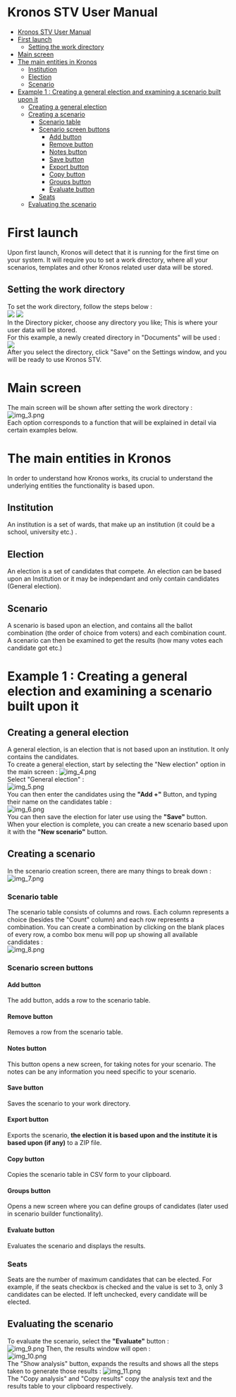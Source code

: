 # Kronos STV User Manual
<!-- TOC -->
* [Kronos STV User Manual](#kronos-stv-user-manual)
* [First launch](#first-launch)
  * [Setting the work directory](#setting-the-work-directory)
* [Main screen](#main-screen)
* [The main entities in Kronos](#the-main-entities-in-kronos)
  * [Institution](#institution)
  * [Election](#election)
  * [Scenario](#scenario)
* [Example 1 : Creating a general election and examining a scenario built upon it](#example-1--creating-a-general-election-and-examining-a-scenario-built-upon-it)
  * [Creating a general election](#creating-a-general-election)
  * [Creating a scenario](#creating-a-scenario)
    * [Scenario table](#scenario-table)
    * [Scenario screen buttons](#scenario-screen-buttons)
      * [Add button](#add-button)
      * [Remove button](#remove-button)
      * [Notes button](#notes-button)
      * [Save button](#save-button)
      * [Export button](#export-button)
      * [Copy button](#copy-button)
      * [Groups button](#groups-button)
      * [Evaluate button](#evaluate-button)
    * [Seats](#seats)
  * [Evaluating the scenario](#evaluating-the-scenario)
<!-- TOC -->
# First launch
Upon first launch, Kronos will detect that it is running for the first time on your system.
It will require you to set a work directory, where all your scenarios, templates and other Kronos related user data will be stored.
## Setting the work directory
To set the work directory, follow the steps below :<br>
![](img.png)
![](img_1.png)
<br> In the Directory picker, choose any directory you like; This is where your user data will be stored.
<br> For this example, a newly created directory in "Documents" will be used :<br>
![](img_2.png)
<br>After you select the directory, click "Save" on the Settings window, and you will be ready to use Kronos STV.
# Main screen
The main screen will be shown after setting the work directory :<br>
![img_3.png](img_3.png)
<br>Each option corresponds to a function that will be explained in detail via certain examples below.
# The main entities in Kronos
In order to understand how Kronos works, its crucial to understand the underlying entities the functionality is based upon.
## Institution
An institution is a set of wards, that make up an institution (it could be a school, university etc.) .
## Election
An election is a set of candidates that compete. An election can be based upon an Institution or it may be independant and only contain candidates (General election).
## Scenario
A scenario is based upon an election, and contains all the ballot combination (the order of choice from voters) and each combination count. A scenario can then be examined to get the results (how many votes each candidate got etc.)
# Example 1 : Creating a general election and examining a scenario built upon it
## Creating a general election
A general election, is an election that is not based upon an institution. It only contains the candidates.
<br> To create a general election, start by selecting the "New election" option in the main screen :
![img_4.png](img_4.png)
<br>Select "General election" :<br>
![img_5.png](img_5.png)
<br>You can then enter the candidates using the <b>"Add +"</b> Button, and typing their name on the candidates table :<br>
![img_6.png](img_6.png)
<br>You can then save the election for later use using the <b>"Save"</b> button.
<br>When your election is complete, you can create a new scenario based upon it with the <b>"New scenario"</b> button.
## Creating a scenario
In the scenario creation screen, there are many things to break down :
![img_7.png](img_7.png)
### Scenario table
The scenario table consists of columns and rows. Each column represents a choice (besides the "Count" column) and each row represents a combination.
You can create a combination by clicking on the blank places of every row, a combo box menu will pop up showing all available candidates :<br>
![img_8.png](img_8.png)
### Scenario screen buttons
#### Add button
The add button, adds a row to the scenario table.
#### Remove button
Removes a row from the scenario table.
#### Notes button
This button opens a new screen, for taking notes for your scenario. The notes can be any information you need specific to your scenario.
#### Save button
Saves the scenario to your work directory.
#### Export button
Exports the scenario, <b>the election it is based upon and the institute it is based upon (if any)</b> to a ZIP file.
#### Copy button
Copies the scenario table in CSV form to your clipboard.
#### Groups button
Opens a new screen where you can define groups of candidates (later used in scenario builder functionality).
#### Evaluate button
Evaluates the scenario and displays the results.
### Seats
Seats are the number of maximum candidates that can be elected. For example, if the seats checkbox is checked and the value is set to 3, only 3 candidates can be elected.
If left unchecked, every candidate will be elected. 
## Evaluating the scenario
To evaluate the scenario, select the <b>"Evaluate"</b> button :<br>
![img_9.png](img_9.png)
Then, the results window will open : <br>
![img_10.png](img_10.png)<br>
The "Show analysis" button, expands the results and shows all the steps taken to generate those results :
![img_11.png](img_11.png)<br>
The "Copy analysis" and "Copy results" copy the analysis text and the results table to your clipboard respectively.